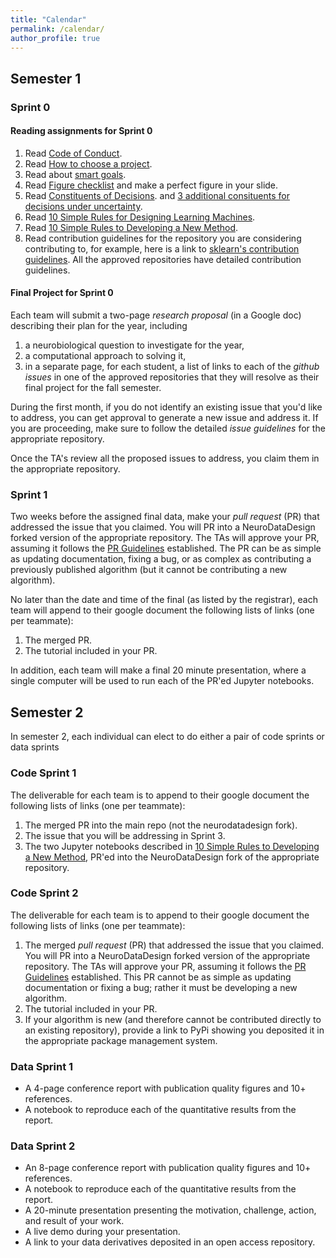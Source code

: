 ```yaml
---
title: "Calendar"
permalink: /calendar/
author_profile: true
---
```



## Semester 1

### Sprint 0

#### Reading assignments for Sprint 0

1. Read [Code of Conduct](https://neurodata.io/about/codeofconduct/).
2. Read [How to choose a project](https://bitsandbrains.io/2018/08/31/sig-and-feas.html).
3. Read about [smart goals](https://www.mindtools.com/pages/article/smart-goals.htm).
4. Read [Figure checklist](https://bitsandbrains.io/2018/09/08/figures.html) and make a perfect figure in your slide.
5. Read [Constituents of Decisions](https://bitsandbrains.io/2018/09/22/deciding-stuff.html). and [3 additional consituents for decisions under uncertainty](https://bitsandbrains.io/2018/09/23/probabilistic-decisions.html).
6. Read [10 Simple Rules for Designing Learning Machines](https://bitsandbrains.io/2018/09/24/modeling-desiderata.html).
7. Read [10 Simple Rules to Developing a New Method](https://bitsandbrains.io/2019/11/21/new-method.html).
8. Read contribution guidelines for the repository you are considering contributing to, for example, here is a link to [sklearn's contribution guidelines](https://scikit-learn.org/stable/developers/contributing.html#issues-for-new-contributors).  All the approved repositories have detailed contribution guidelines.

#### Final Project for Sprint 0

Each team will submit a two-page _research proposal_ (in a Google doc) describing their plan for the year, including

1. a neurobiological question to investigate for the year,  
2. a computational approach to solving it,
3. in a separate page, for each student, a list of links to each of the _github issues_ in one of the approved repositories that they will resolve as their final project for the fall semester.

During the first month, if you do not identify an existing issue that you'd like to address, you can get approval to generate a new issue and address it.  If you are proceeding, make sure to follow the detailed *issue guidelines* for the appropriate repository.  

Once the TA's review all the proposed issues to address, you claim them in the appropriate repository.

### Sprint 1

Two weeks before the assigned final data, make your  _pull request_ (PR) that addressed the issue that you claimed. You will PR into a NeuroDataDesign forked version of the appropriate repository. The TAs will approve your PR, assuming it follows the [PR Guidelines](https://neurodatadesign.github.io/pr/) established. The PR can be as simple as updating documentation, fixing a bug, or as complex as contributing a previously published algorithm (but it cannot be contributing a new algorithm).

No later than the date and time of the final (as listed by the registrar),  each team will append to their google document the following lists of links (one per teammate):

1. The merged PR.
2. The tutorial included in your PR.

In addition, each team will make a final 20 minute presentation, where a single computer will be used to run each of the PR'ed Jupyter notebooks.  

## Semester 2

In semester 2, each individual can elect to do either a pair of code sprints or data sprints


### Code Sprint 1

The deliverable for each team is to append to their google document the following lists of links (one per teammate):

1. The merged PR into the main repo (not the neurodatadesign fork).
2. The issue that you will be addressing in Sprint 3.
3. The two Jupyter notebooks described in [10 Simple Rules to Developing a New Method](https://bitsandbrains.io/2019/11/21/new-method.html), PR'ed into the NeuroDataDesign fork of the appropriate repository.

### Code Sprint 2

The deliverable for each team is to append to their google document the following lists of links (one per teammate):

1. The merged _pull request_ (PR) that addressed the issue that you claimed.   You will PR into a NeuroDataDesign forked version of the appropriate repository. The TAs will approve your PR, assuming it follows the [PR Guidelines](https://neurodatadesign.github.io/pr/) established. This PR cannot be as simple as updating documentation or fixing a bug; rather it must be developing a new algorithm.
2. The tutorial included in your PR.
3. If your algorithm is new (and therefore cannot be contributed directly to an existing repository), provide a link to PyPi showing you deposited it in the appropriate package management system.

### Data Sprint 1

- A 4-page conference report with publication quality figures and 10+ references.
- A notebook to reproduce each of the quantitative results from the report.


### Data Sprint 2


- An 8-page conference report with publication quality figures and 10+ references.
- A notebook to reproduce each of the quantitative results from the report.
- A 20-minute presentation presenting the motivation, challenge, action, and result of your work.
- A live demo during your presentation.
- A link to your data derivatives deposited in an open access repository.
